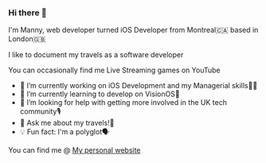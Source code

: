 ### Hi there 👋 

I'm Manny, web developer turned iOS Developer from Montreal🇨🇦 based in London🇬🇧

I like to document my travels as a software developer

You can occasionally find me Live Streaming games on YouTube

- 🔭 I’m currently working on iOS Development and my Managerial skills🧑‍💻
- 🌱 I’m currently learning to develop on VisionOS🥽
- 🤔 I’m looking for help with getting more involved in the UK tech community🎙
- 💬 Ask me about my travels!🛫
- 💡 Fun fact: I'm a polyglot🗣

You can find me @ [My personal website](https://hashnode.com/@yukisekimi)
